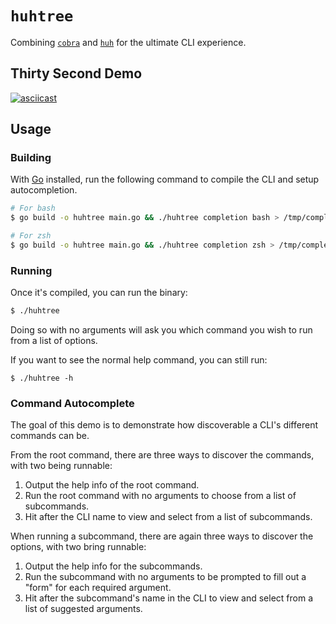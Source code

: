 # `huhtree`

Combining [`cobra`](https://github.com/spf13/cobra) and [`huh`](https://github.com/charmbracelet/huh) for the ultimate CLI experience.

## Thirty Second Demo

[![asciicast](https://asciinema.org/a/631028.svg)](https://asciinema.org/a/631028)

## Usage

### Building

With [Go](https://go.dev/dl/) installed, run the following command to compile the CLI and setup autocompletion.

```sh
# For bash
$ go build -o huhtree main.go && ./huhtree completion bash > /tmp/completion && source /tmp/completion

# For zsh
$ go build -o huhtree main.go && ./huhtree completion zsh > /tmp/completion && source /tmp/completion
```

### Running

Once it's compiled, you can run the binary:

```sh
$ ./huhtree
```

Doing so with no arguments will ask you which command you wish to run from a list of options.

If you want to see the normal help command, you can still run:

```
$ ./huhtree -h
```

### Command Autocomplete

The goal of this demo is to demonstrate how discoverable a CLI's different commands can be.

From the root command, there are three ways to discover the commands, with two being runnable:

1. Output the help info of the root command.
2. Run the root command with no arguments to choose from a list of subcommands.
3. Hit <Tab> after the CLI name to view and select from a list of subcommands.

When running a subcommand, there are again three ways to discover the options, with two bring runnable:

1. Output the help info for the subcommands.
2. Run the subcommand with no arguments to be prompted to fill out a "form" for each required argument.
3. Hit <Tab> after the subcommand's name in the CLI to view and select from a list of suggested arguments.
